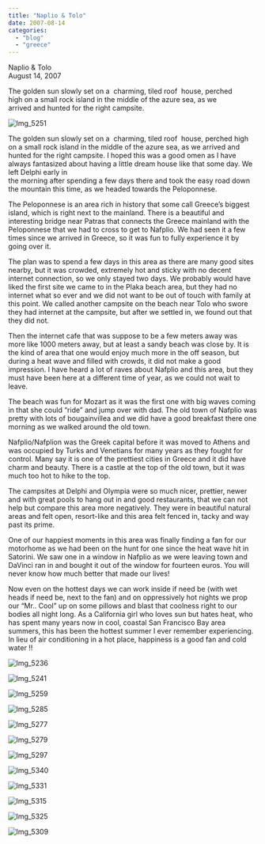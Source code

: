 ```yaml
---
title: "Naplio & Tolo"
date: 2007-08-14
categories: 
  - "blog"
  - "greece"
---
```


Naplio & Tolo  
August 14, 2007

The golden sun slowly set on a  charming, tiled roof  house, perched  
high on a small rock island in the middle of the azure sea, as we  
arrived and hunted for the right campsite.

<!--more-->

![Img_5251](https://pub-ac94b3f306b24c0dba4238943c97f2e1.r2.dev/photos/uncategorized/2008/02/28/img_5251.png)

The golden sun slowly set on a  charming, tiled roof  house, perched high on a small rock island in the middle of the azure sea, as we arrived and hunted for the right campsite. I hoped this was a good omen as I have always fantasized about having a little dream house like that some day. We left Delphi early in  
the morning after spending a few days there and took the easy road down the mountain this time, as we headed towards the Peloponnese.

The Peloponnese is an area rich in history that some call Greece’s biggest island, which is right next to the mainland. There is a beautiful and interesting bridge near Patras that connects the Greece mainland with the Peloponnese that we had to cross to get to Nafplio. We had seen it a few times since we arrived in Greece, so it was fun to fully experience it by going over it.

The plan was to spend a few days in this area as there are many good sites nearby, but it was crowded, extremely hot and sticky with no decent internet connection, so we only stayed two days. We probably would have liked the first site we came to in the Plaka beach area, but they had no internet what so ever and we did not want to be out of touch with family at this point. We called another campsite on the beach near Tolo who swore they had internet at the campsite, but after we settled in, we found out that they did not.

Then the internet cafe that was suppose to be a few meters away was  more like 1000 meters away, but at least a sandy beach was close by. It is the kind of area that one would enjoy much more in the off season, but during a heat wave and filled with crowds, it did not make a good impression. I have heard a lot of raves about Nafplio and this area, but they must have been here at a different time of year, as we could not wait to leave.

The beach was fun for Mozart as it was the first one with big waves coming in that she could “ride” and jump over with dad. The old town of Nafplio was pretty with lots of bougainvillea and we did have a good breakfast there one morning as we walked around the old town.

Nafplio/Nafplion was the Greek capital before it was moved to Athens and was occupied by Turks and Venetians for many years as they fought for control. Many say it is one of the prettiest cities in Greece and it did have charm and beauty. There is a castle at the top of the old town, but it was much too hot to hike to the top.

The campsites at Delphi and Olympia were so much nicer, prettier, newer and with great pools to hang out in and good restaurants, that we can not help but compare this area more negatively. They were in beautiful natural  areas and felt open, resort-like and this area felt fenced in, tacky and way past its prime.

One of our happiest moments in this area was finally finding a fan for our motorhome as we had been on the hunt for one since the heat wave hit in Satorini. We saw one in a window in Nafplio as we were leaving town and DaVinci ran in and bought it out of the window for fourteen euros. You will never know how much better that made our lives!

Now even on the hottest days we can work inside if need be (with wet heads if need be, next to the fan) and on oppressively hot nights we prop our “Mr.. Cool” up on some pillows and blast that coolness right to our bodies all night long. As a California girl who loves sun but hates heat, who has spent many years now in cool, coastal San Francisco Bay area summers, this has been the hottest summer I ever remember experiencing.  In lieu of air conditioning in a hot place, happiness is a good fan and cold water !!

![Img_5236](https://pub-ac94b3f306b24c0dba4238943c97f2e1.r2.dev/photos/uncategorized/2008/02/28/img_5236.png)

![Img_5241](https://pub-ac94b3f306b24c0dba4238943c97f2e1.r2.dev/photos/uncategorized/2008/02/28/img_5241.png)

![Img_5259](https://pub-ac94b3f306b24c0dba4238943c97f2e1.r2.dev/photos/uncategorized/2008/02/28/img_5259.png)

![Img_5285](https://pub-ac94b3f306b24c0dba4238943c97f2e1.r2.dev/photos/uncategorized/2008/02/28/img_5285.png)

![Img_5277](https://pub-ac94b3f306b24c0dba4238943c97f2e1.r2.dev/photos/uncategorized/2008/02/28/img_5277.png)

![Img_5279](https://pub-ac94b3f306b24c0dba4238943c97f2e1.r2.dev/photos/uncategorized/2008/02/28/img_5279.png)

![Img_5297](https://pub-ac94b3f306b24c0dba4238943c97f2e1.r2.dev/photos/uncategorized/2008/02/28/img_5297.png)

![Img_5340](https://pub-ac94b3f306b24c0dba4238943c97f2e1.r2.dev/photos/uncategorized/2008/02/28/img_5340.png)

![Img_5331](https://pub-ac94b3f306b24c0dba4238943c97f2e1.r2.dev/photos/uncategorized/2008/02/28/img_5331.png)

![Img_5315](https://pub-ac94b3f306b24c0dba4238943c97f2e1.r2.dev/photos/uncategorized/2008/02/28/img_5315.png)

![Img_5325](https://pub-ac94b3f306b24c0dba4238943c97f2e1.r2.dev/photos/uncategorized/2008/02/28/img_5325.png)

![Img_5309](https://pub-ac94b3f306b24c0dba4238943c97f2e1.r2.dev/photos/uncategorized/2008/02/28/img_5309.png)
